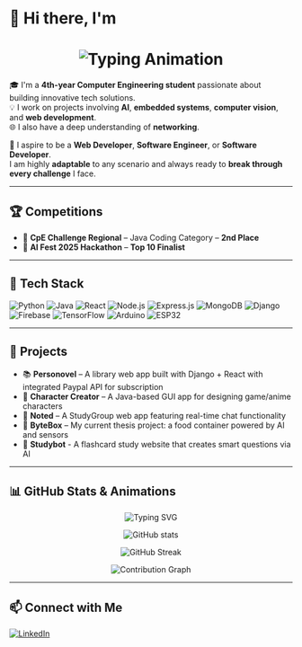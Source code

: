 # 👋 Hi there, I'm  

<h1 align="center">
  <img src="https://readme-typing-svg.herokuapp.com?font=Fira+Code&size=30&pause=1000&color=00C4FF&center=true&vCenter=true&width=500&lines=Justine+Angelo+De+Vera;AI+Enthusiast;Web+Developer;Computer+Engineer;Software+Developer" alt="Typing Animation" />
</h1>

🎓 I'm a **4th-year Computer Engineering student** passionate about building innovative tech solutions.  
💡 I work on projects involving **AI**, **embedded systems**, **computer vision**, and **web development**.  
🌐 I also have a deep understanding of **networking**.  

🌟 I aspire to be a **Web Developer**, **Software Engineer**, or **Software Developer**.  
I am highly **adaptable** to any scenario and always ready to **break through every challenge** I face.

---

## 🏆 Competitions
- 🥈 **CpE Challenge Regional** – Java Coding Category – **2nd Place**  
- 🤖 **AI Fest 2025 Hackathon** – **Top 10 Finalist**  

---

## 🔧 Tech Stack
![Python](https://img.shields.io/badge/-Python-05122A?style=flat&logo=python)
![Java](https://img.shields.io/badge/-Java-05122A?style=flat&logo=java)
![React](https://img.shields.io/badge/-React-05122A?style=flat&logo=react)
![Node.js](https://img.shields.io/badge/-Node.js-05122A?style=flat&logo=node.js)
![Express.js](https://img.shields.io/badge/-Express.js-05122A?style=flat&logo=express)
![MongoDB](https://img.shields.io/badge/-MongoDB-05122A?style=flat&logo=mongodb)
![Django](https://img.shields.io/badge/-Django-05122A?style=flat&logo=django)
![Firebase](https://img.shields.io/badge/-Firebase-05122A?style=flat&logo=firebase)
![TensorFlow](https://img.shields.io/badge/-TensorFlow-05122A?style=flat&logo=tensorflow)
![Arduino](https://img.shields.io/badge/-Arduino-05122A?style=flat&logo=arduino)
![ESP32](https://img.shields.io/badge/-ESP32-05122A?style=flat&logo=espressif)

---

## 🚀 Projects
- 📚 **Personovel** – A library web app built with Django + React with integrated Paypal API for subscription  
- 🧍 **Character Creator** – A Java-based GUI app for designing game/anime characters  
- 📝 **Noted** – A StudyGroup web app featuring real-time chat functionality  
- 🍱 **ByteBox** – My current thesis project: a food container powered by AI and sensors  
- 📖 **Studybot** - A flashcard study website that creates smart questions via AI

---

## 📊 GitHub Stats & Animations
<p align="center">
  <img src="https://readme-typing-svg.herokuapp.com?font=Fira+Code&size=24&duration=3000&pause=1000&color=1abc9c&center=true&vCenter=true&width=600&lines=Welcome+to+my+GitHub!;I'm+Justine+Angelo+De+Vera;AI+%7C+Web+Dev+%7C+Embedded+Systems;Always+learning+new+tech!+🚀" alt="Typing SVG" />
</p>

<p align="center">
  <img src="https://github-readme-stats.vercel.app/api?username=Smiruu&show_icons=true&theme=radical" alt="GitHub stats" />
</p>

<p align="center">
  <img src="https://github-readme-streak-stats.herokuapp.com/?user=Smiruu&theme=radical" alt="GitHub Streak" />
</p>

<p align="center">
  <img src="https://github-readme-activity-graph.vercel.app/graph?username=Smiruu&theme=github-compact" alt="Contribution Graph" />
</p>

---

## 📫 Connect with Me
[![LinkedIn](https://img.shields.io/badge/-LinkedIn-blue?logo=linkedin&logoColor=white)](https://www.linkedin.com/in/justine-angelo-de-vera-445b71371/)
